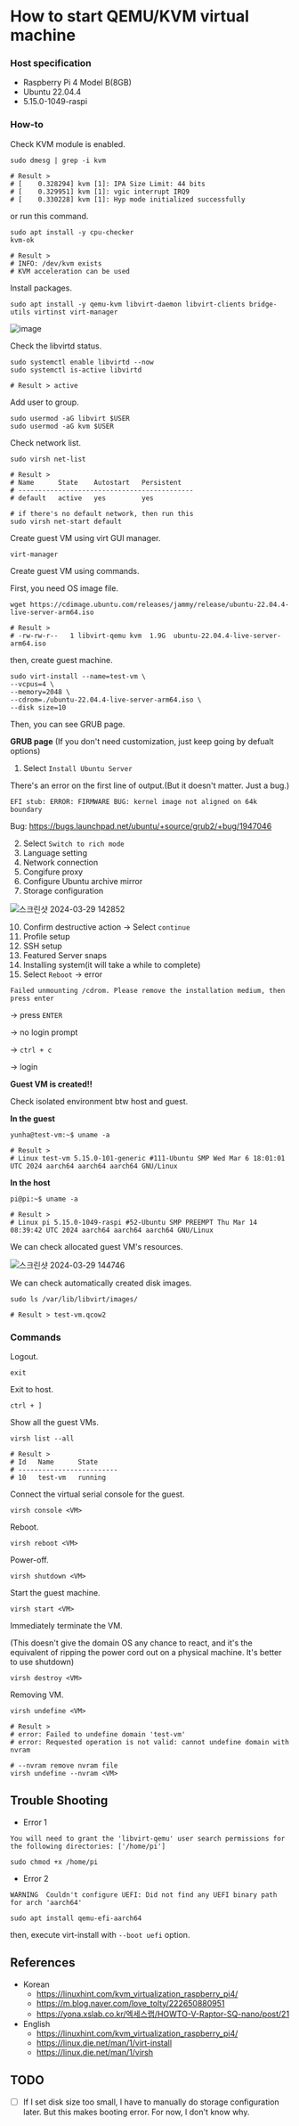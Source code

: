 # How to start QEMU/KVM virtual machine

### Host specification
- Raspberry Pi 4 Model B(8GB)
- Ubuntu 22.04.4
- 5.15.0-1049-raspi

### How-to
Check KVM module is enabled.
```
sudo dmesg | grep -i kvm

# Result >
# [    0.328294] kvm [1]: IPA Size Limit: 44 bits
# [    0.329951] kvm [1]: vgic interrupt IRQ9
# [    0.330228] kvm [1]: Hyp mode initialized successfully
```

or run this command.
```
sudo apt install -y cpu-checker
kvm-ok

# Result >
# INFO: /dev/kvm exists
# KVM acceleration can be used
```

Install packages.
```
sudo apt install -y qemu-kvm libvirt-daemon libvirt-clients bridge-utils virtinst virt-manager
```
![image](https://github.com/user-attachments/assets/78972640-d7f5-44b3-ad51-53ebcf5fbf8f)

Check the libvirtd status.
```
sudo systemctl enable libvirtd --now
sudo systemctl is-active libvirtd

# Result > active
```

Add user to group.
```
sudo usermod -aG libvirt $USER
sudo usermod -aG kvm $USER
```

Check network list.
```
sudo virsh net-list

# Result >
# Name      State    Autostart   Persistent
# --------------------------------------------
# default   active   yes         yes

# if there's no default network, then run this
sudo virsh net-start default
```

Create guest VM using virt GUI manager.
```
virt-manager
```

Create guest VM using commands.

First, you need OS image file.
```
wget https://cdimage.ubuntu.com/releases/jammy/release/ubuntu-22.04.4-live-server-arm64.iso

# Result >
# -rw-rw-r--   1 libvirt-qemu kvm  1.9G  ubuntu-22.04.4-live-server-arm64.iso
```

then, create guest machine.
```
sudo virt-install --name=test-vm \
--vcpus=4 \
--memory=2048 \
--cdrom=./ubuntu-22.04.4-live-server-arm64.iso \
--disk size=10
```

Then, you can see GRUB page.

**GRUB page**
(If you don't need customization, just keep going by defualt options)
1. Select `Install Ubuntu Server`

There's an error on the first line of output.(But it doesn't matter. Just a bug.)

`EFI stub: ERROR: FIRMWARE BUG: kernel image not aligned on 64k boundary`

Bug: https://bugs.launchpad.net/ubuntu/+source/grub2/+bug/1947046

2. Select `Switch to rich mode`
3. Language setting
4. Network connection
5. Congifure proxy
6. Configure Ubuntu archive mirror
7. Storage configuration

![스크린샷 2024-03-29 142852](https://github.com/yunhachoi/manual/assets/161846673/2ce82f24-54d6-4c22-921b-835d8b2e241b)

10. Confirm destructive action -> Select `continue`
11. Profile setup
12. SSH setup
13. Featured Server snaps
14. Installing system(it will take a while to complete)
15. Select `Reboot` -> error

`Failed unmounting /cdrom. Please remove the installation medium, then press enter`

-> press `ENTER`

-> no login prompt

-> `ctrl + c`

-> login

**Guest VM is created!!**

Check isolated environment btw host and guest.

**In the guest**
```
yunha@test-vm:~$ uname -a

# Result > 
# Linux test-vm 5.15.0-101-generic #111-Ubuntu SMP Wed Mar 6 18:01:01 UTC 2024 aarch64 aarch64 aarch64 GNU/Linux
```

**In the host**
```
pi@pi:~$ uname -a

# Result > 
# Linux pi 5.15.0-1049-raspi #52-Ubuntu SMP PREEMPT Thu Mar 14 08:39:42 UTC 2024 aarch64 aarch64 aarch64 GNU/Linux
```

We can check allocated guest VM's resources.

![스크린샷 2024-03-29 144746](https://github.com/yunhachoi/manual/assets/161846673/329456e7-8375-472d-b7fd-4824333f060d)

We can check automatically created disk images.
```
sudo ls /var/lib/libvirt/images/

# Result > test-vm.qcow2
```

### Commands
Logout.
```
exit 
```

Exit to host.
```
ctrl + ]
```

Show all the guest VMs.
```
virsh list --all

# Result >
# Id   Name      State
# -------------------------
# 10   test-vm   running
```

Connect the virtual serial console for the guest.
```
virsh console <VM>
```

Reboot.
```
virsh reboot <VM>
```

Power-off.
```
virsh shutdown <VM>
```

Start the guest machine.
```
virsh start <VM>
```

Immediately terminate the VM.

(This doesn't give the domain OS any chance to react, and it's the equivalent of ripping the power cord out on a physical machine.
It's better to use shutdown)
```
virsh destroy <VM>
```

Removing VM.
```
virsh undefine <VM>

# Result >
# error: Failed to undefine domain 'test-vm'
# error: Requested operation is not valid: cannot undefine domain with nvram

# --nvram remove nvram file
virsh undefine --nvram <VM>
```

## Trouble Shooting
- Error 1

`You will need to grant the 'libvirt-qemu' user search permissions for the following directories: ['/home/pi']`
```
sudo chmod +x /home/pi
```

- Error 2

`WARNING  Couldn't configure UEFI: Did not find any UEFI binary path for arch 'aarch64'`
```
sudo apt install qemu-efi-aarch64
```

then, execute virt-install with `--boot uefi` option.

## References
- Korean
  * https://linuxhint.com/kvm_virtualization_raspberry_pi4/
  * https://m.blog.naver.com/love_tolty/222650880951
  * https://yona.xslab.co.kr/엑세스랩/HOWTO-V-Raptor-SQ-nano/post/21
- English
  * https://linuxhint.com/kvm_virtualization_raspberry_pi4/
  * https://linux.die.net/man/1/virt-install
  * https://linux.die.net/man/1/virsh

## TODO
- [ ] If I set disk size too small, I have to manually do storage configuration later.
But this makes booting error. For now, I don't know why.
